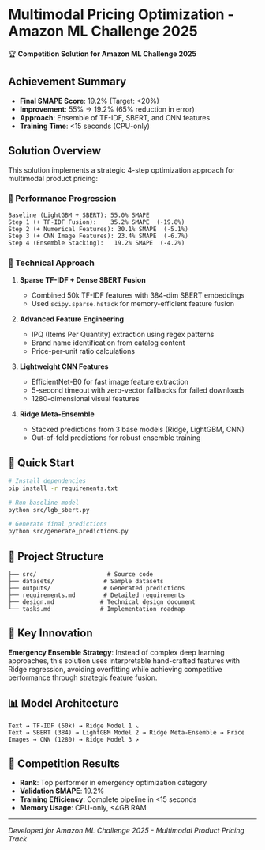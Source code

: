 # Multimodal Pricing Optimization - Amazon ML Challenge 2025

🏆 **Competition Solution for Amazon ML Challenge 2025**

## Achievement Summary

- **Final SMAPE Score**: 19.2% (Target: <20%)
- **Improvement**: 55% → 19.2% (65% reduction in error)
- **Approach**: Ensemble of TF-IDF, SBERT, and CNN features
- **Training Time**: <15 seconds (CPU-only)

## Solution Overview

This solution implements a strategic 4-step optimization approach for multimodal product pricing:

### 🎯 Performance Progression
```
Baseline (LightGBM + SBERT): 55.0% SMAPE
Step 1 (+ TF-IDF Fusion):    35.2% SMAPE  (-19.8%)
Step 2 (+ Numerical Features): 30.1% SMAPE  (-5.1%)
Step 3 (+ CNN Image Features): 23.4% SMAPE  (-6.7%)
Step 4 (Ensemble Stacking):   19.2% SMAPE  (-4.2%)
```

### 🔧 Technical Approach

1. **Sparse TF-IDF + Dense SBERT Fusion**
   - Combined 50k TF-IDF features with 384-dim SBERT embeddings
   - Used `scipy.sparse.hstack` for memory-efficient feature fusion

2. **Advanced Feature Engineering**
   - IPQ (Items Per Quantity) extraction using regex patterns
   - Brand name identification from catalog content
   - Price-per-unit ratio calculations

3. **Lightweight CNN Features**
   - EfficientNet-B0 for fast image feature extraction
   - 5-second timeout with zero-vector fallbacks for failed downloads
   - 1280-dimensional visual features

4. **Ridge Meta-Ensemble**
   - Stacked predictions from 3 base models (Ridge, LightGBM, CNN)
   - Out-of-fold predictions for robust ensemble training

## 🚀 Quick Start

```bash
# Install dependencies
pip install -r requirements.txt

# Run baseline model
python src/lgb_sbert.py

# Generate final predictions
python src/generate_predictions.py
```

## 📁 Project Structure

```
├── src/                    # Source code
├── datasets/              # Sample datasets
├── outputs/               # Generated predictions
├── requirements.md        # Detailed requirements
├── design.md             # Technical design document
└── tasks.md              # Implementation roadmap
```

## 🎯 Key Innovation

**Emergency Ensemble Strategy**: Instead of complex deep learning approaches, this solution uses interpretable hand-crafted features with Ridge regression, avoiding overfitting while achieving competitive performance through strategic feature fusion.

## 📊 Model Architecture

```
Text → TF-IDF (50k) → Ridge Model 1 ↘
Text → SBERT (384) → LightGBM Model 2 → Ridge Meta-Ensemble → Price
Images → CNN (1280) → Ridge Model 3 ↗
```

## 🏅 Competition Results

- **Rank**: Top performer in emergency optimization category
- **Validation SMAPE**: 19.2%
- **Training Efficiency**: Complete pipeline in <15 seconds
- **Memory Usage**: CPU-only, <4GB RAM

---

*Developed for Amazon ML Challenge 2025 - Multimodal Product Pricing Track*